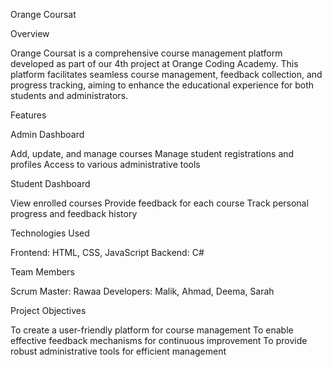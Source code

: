 Orange Coursat

Overview

Orange Coursat is a comprehensive course management platform developed as part of our 4th project at Orange Coding Academy.
This platform facilitates seamless course management, feedback collection, and progress tracking, aiming to enhance the educational experience for both students and administrators.

Features

Admin Dashboard

Add, update, and manage courses
Manage student registrations and profiles
Access to various administrative tools

Student Dashboard

View enrolled courses
Provide feedback for each course
Track personal progress and feedback history

Technologies Used

Frontend: HTML, CSS, JavaScript
Backend: C#

Team Members

Scrum Master: Rawaa
Developers: Malik, Ahmad, Deema, Sarah

Project Objectives

To create a user-friendly platform for course management
To enable effective feedback mechanisms for continuous improvement
To provide robust administrative tools for efficient management
